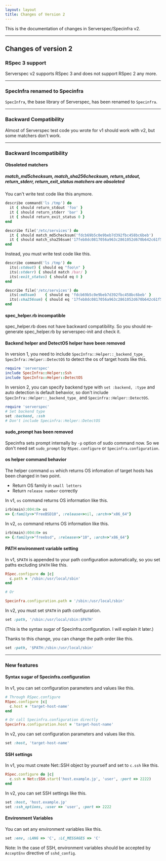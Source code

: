 ```yaml
---
layout: layout
title: Changes of Version 2
---
```


This is the documentation of changes in Serverspec/Specinfra v2.

---

## Changes of version 2

### RSpec 3 support

Serverspec v2 supports RSpec 3 and does not support RSpec 2 any more.

---

### SpecInfra renamed to Specinfra

`SpecInfra`, the base library of Serverspec, has been renamed to `Specinfra`.

---
### Backward Compatibility

Almost of Serverspec test code you wrote for v1 should  work with v2, but some matchers don't work.

---

### Backward Incompatibility

#### Obsoleted matchers

##### match\_md5checksum, match\_sha256checksum, return\_stdout, return\_stderr, return\_exit\_status matchers are obsoleted

You can't write test code like this anymore.

```ruby
describe command('ls /tmp') do
  it { should return_stdout 'foo' }
  it { should return_stderr 'bar' }
  it { should return_exit_status 0 }
end
```

```ruby
describe file('/etc/services') do
  it { should match_md5checksum('fdcb69b5c0e9beb7d392fbc458bc6beb')
  it { should match_sha256sum('17feb8dc0817056a963c2861052d670b642c61f5625fae1fd59a2022be1dbb5b') }
end
```

Instead, you must write test code like this.

```ruby
describe command('ls /tmp') do
  its(:stdout) { should eq "foo\n" }
  its(:stderr) { should match /bar/ }
  its(:exit_status) { should eq 0 }
end
```

```ruby
describe file('/etc/services') do
  its(:md5sum)    { should eq 'fdcb69b5c0e9beb7d392fbc458bc6beb' }
  its(:sha256sum) { should eq '17feb8dc0817056a963c2861052d670b642c61f5625fae1fd59a2022be1dbb5b' }
end
```

#### spec_helper.rb incompatible

spec\_helper.rb does not have backward compatibility. So you should re-generate spec\_helper.rb by serverspec-init and check it.

#### Backend helper and DetectOS helper have been removed

In version 1, you need to include `SpecInfra::Helper::_backend_type_` `SpecInfra::Helper::DetectOS` to detect the os of target hosts like this.

```ruby
require 'serverspec'
include SpecInfra::Helper::Ssh
include SpecInfra::Helper::DetectOS
```

In version 2, you can specify backend type with `set :backend, :type` and auto detection is default behavior, so don't include `SpecInfra::Helper::_backend_type_` and `Specinfra::Helper::DetectOS`. 

```ruby
require 'serverspec'
# Set backend type
set :backend, :ssh
# Don't include Specinfra::Helper::DetectOS
```

#### sudo_prompt has been removed

Specinfra sets prompt internally by `-p` option of sudo command now. So we don't need set `sudo_prompt` by `RSpec.configure` or `Specinfra.configuration`.


#### os helper command behavior

The helper command `os` which returns OS infomation of target hosts has been changed in two point.

 * Return OS family in `small letters`
 * Return `release number` correctly

In v1, `os` command returns OS information like this.

```ruby
irb(main):004:0> os
=> {:family=>"FreeBSD10", :release=>nil, :arch=>"x86_64"}
```

In v2, `os` command returns OS information like this.

```ruby
irb(main):004:0> os
=> {:family=>"freebsd", :release=>"10", :arch=>"x86_64"}
```

#### PATH environment variable setting

In v1, `$PATH` is appended to your path configuration automatically, so you set paths excluding `$PATH` like this.

```ruby
RSpec.configure do |c|
  c.path = '/sbin:/usr/local/sbin'
end

# Or

Specinfra.configuration.path = '/sbin:/usr/local/sbin'
```

In v2, you must set `$PATH` in path configuration.

```ruby
set :path, '/sbin:/usr/local/sbin:$PATH'
```

(This is the syntax sugar of Specinfra.configuration. I will explain it later.)

Thanks to this change, you can change the path order like this.

```ruby
set :path, '$PATH:/sbin:/usr/local/sbin'
```

---

### New features

#### Syntax sugar of Specinfra.configuration

In v1, you can set configuration parameters and values like this.

```ruby
# Through RSpec.configure
RSpec.configure |c|
  c.host = 'target-host-name'
end

# Or call Specinfra.configuration directly
Specinfra.configuration.host = 'target-host-name'
```

In v2, you can set configuration parameters and values like this.

```ruby
set :host, 'target-host-name'
```

#### SSH settings

In v1, you must create Net::SSH object by yourself and set to `c.ssh` like this.

```ruby
RSpec.configure do |c|
  c.ssh = Net::SSH.start('host.example.jp', 'user', :port => 2222)
end
```

In v2, you can set SSH settings like this.

```ruby
set :host, 'host.example.jp'
set :ssh_options, :user => 'user', :port => 2222
```

#### Environment Variables

You can set any environment variables like this.

```ruby
set :env, :LANG => 'C', :LC_MESSAGES => 'C'
```

Note: In the case of SSH, environment variables should be accepted by `AcceptEnv` directive of `sshd_config`.
